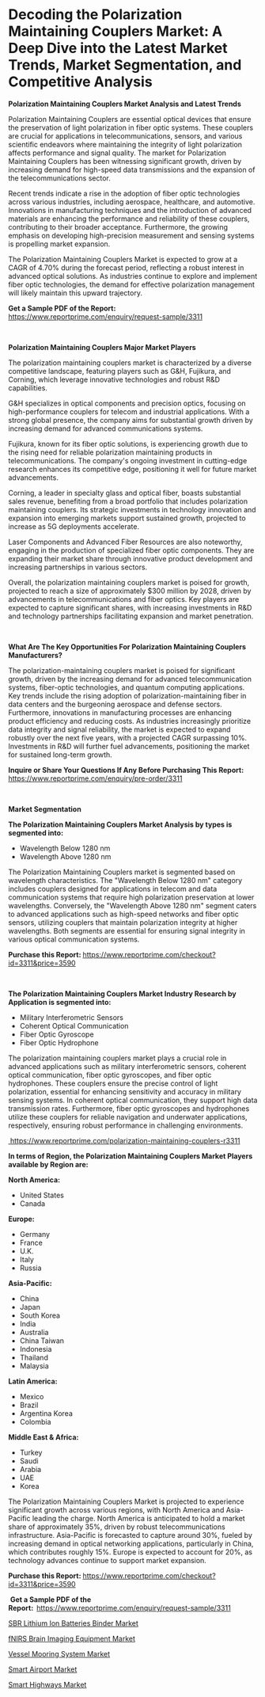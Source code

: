 <p><h1>Decoding the Polarization Maintaining Couplers Market: A Deep Dive into the Latest Market Trends, Market Segmentation, and Competitive Analysis</h1></p><p><strong>Polarization Maintaining Couplers Market Analysis and Latest Trends</strong></p>
<p><p>Polarization Maintaining Couplers are essential optical devices that ensure the preservation of light polarization in fiber optic systems. These couplers are crucial for applications in telecommunications, sensors, and various scientific endeavors where maintaining the integrity of light polarization affects performance and signal quality. The market for Polarization Maintaining Couplers has been witnessing significant growth, driven by increasing demand for high-speed data transmissions and the expansion of the telecommunications sector. </p><p>Recent trends indicate a rise in the adoption of fiber optic technologies across various industries, including aerospace, healthcare, and automotive. Innovations in manufacturing techniques and the introduction of advanced materials are enhancing the performance and reliability of these couplers, contributing to their broader acceptance. Furthermore, the growing emphasis on developing high-precision measurement and sensing systems is propelling market expansion. </p><p>The Polarization Maintaining Couplers Market is expected to grow at a CAGR of 4.70% during the forecast period, reflecting a robust interest in advanced optical solutions. As industries continue to explore and implement fiber optic technologies, the demand for effective polarization management will likely maintain this upward trajectory.</p></p>
<p><strong>Get a Sample PDF of the Report:&nbsp;</strong> <a href="https://www.reportprime.com/enquiry/request-sample/3311">https://www.reportprime.com/enquiry/request-sample/3311</a></p>
<p>&nbsp;</p>
<p><strong>Polarization Maintaining Couplers Major Market Players</strong></p>
<p><p>The polarization maintaining couplers market is characterized by a diverse competitive landscape, featuring players such as G&H, Fujikura, and Corning, which leverage innovative technologies and robust R&D capabilities. </p><p>G&H specializes in optical components and precision optics, focusing on high-performance couplers for telecom and industrial applications. With a strong global presence, the company aims for substantial growth driven by increasing demand for advanced communications systems.</p><p>Fujikura, known for its fiber optic solutions, is experiencing growth due to the rising need for reliable polarization maintaining products in telecommunications. The company's ongoing investment in cutting-edge research enhances its competitive edge, positioning it well for future market advancements.</p><p>Corning, a leader in specialty glass and optical fiber, boasts substantial sales revenue, benefiting from a broad portfolio that includes polarization maintaining couplers. Its strategic investments in technology innovation and expansion into emerging markets support sustained growth, projected to increase as 5G deployments accelerate.</p><p>Laser Components and Advanced Fiber Resources are also noteworthy, engaging in the production of specialized fiber optic components. They are expanding their market share through innovative product development and increasing partnerships in various sectors.</p><p>Overall, the polarization maintaining couplers market is poised for growth, projected to reach a size of approximately $300 million by 2028, driven by advancements in telecommunications and fiber optics. Key players are expected to capture significant shares, with increasing investments in R&D and technology partnerships facilitating expansion and market penetration.</p></p>
<p>&nbsp;</p>
<p><strong>What Are The Key Opportunities For Polarization Maintaining Couplers Manufacturers?</strong></p>
<p><p>The polarization-maintaining couplers market is poised for significant growth, driven by the increasing demand for advanced telecommunication systems, fiber-optic technologies, and quantum computing applications. Key trends include the rising adoption of polarization-maintaining fiber in data centers and the burgeoning aerospace and defense sectors. Furthermore, innovations in manufacturing processes are enhancing product efficiency and reducing costs. As industries increasingly prioritize data integrity and signal reliability, the market is expected to expand robustly over the next five years, with a projected CAGR surpassing 10%. Investments in R&D will further fuel advancements, positioning the market for sustained long-term growth.</p></p>
<p><strong>Inquire or Share Your Questions If Any Before Purchasing This Report:</strong> <a href="https://www.reportprime.com/enquiry/pre-order/3311">https://www.reportprime.com/enquiry/pre-order/3311</a></p>
<p>&nbsp;</p>
<p><strong>Market Segmentation</strong></p>
<p><strong>The Polarization Maintaining Couplers Market Analysis by types is segmented into:</strong></p>
<p><ul><li>Wavelength Below 1280 nm</li><li>Wavelength Above 1280 nm</li></ul></p>
<p><p>The Polarization Maintaining Couplers market is segmented based on wavelength characteristics. The "Wavelength Below 1280 nm" category includes couplers designed for applications in telecom and data communication systems that require high polarization preservation at lower wavelengths. Conversely, the "Wavelength Above 1280 nm" segment caters to advanced applications such as high-speed networks and fiber optic sensors, utilizing couplers that maintain polarization integrity at higher wavelengths. Both segments are essential for ensuring signal integrity in various optical communication systems.</p></p>
<p><strong>Purchase this Report:&nbsp;</strong><a href="https://www.reportprime.com/checkout?id=3311&price=3590">https://www.reportprime.com/checkout?id=3311&price=3590</a></p>
<p>&nbsp;</p>
<p><strong>The Polarization Maintaining Couplers Market Industry Research by Application is segmented into:</strong></p>
<p><ul><li>Military Interferometric Sensors</li><li>Coherent Optical Communication</li><li>Fiber Optic Gyroscope</li><li>Fiber Optic Hydrophone</li></ul></p>
<p><p>The polarization maintaining couplers market plays a crucial role in advanced applications such as military interferometric sensors, coherent optical communication, fiber optic gyroscopes, and fiber optic hydrophones. These couplers ensure the precise control of light polarization, essential for enhancing sensitivity and accuracy in military sensing systems. In coherent optical communication, they support high data transmission rates. Furthermore, fiber optic gyroscopes and hydrophones utilize these couplers for reliable navigation and underwater applications, respectively, ensuring robust performance in challenging environments.</p></p>
<p><a href="https://www.reportprime.com/polarization-maintaining-couplers-r3311">&nbsp;https://www.reportprime.com/polarization-maintaining-couplers-r3311</a></p>
<p><strong>In terms of Region, the Polarization Maintaining Couplers Market Players available by Region are:</strong></p>
<p>
    <p> <strong> North America: </strong>
        <ul>
            <li>United States</li>
            <li>Canada</li>
        </ul>
        </p> 
    <p> <strong> Europe: </strong>
        <ul>
            <li>Germany</li>
            <li>France</li>
            <li>U.K.</li>
            <li>Italy</li>
            <li>Russia</li>
        </ul>
        </p> 
    <p> <strong> Asia-Pacific: </strong>
        <ul>
            <li>China</li>
            <li>Japan</li>
            <li>South Korea</li>
            <li>India</li>
            <li>Australia</li>
            <li>China Taiwan</li>
            <li>Indonesia</li>
            <li>Thailand</li>
            <li>Malaysia</li>
        </ul>
        </p> 
    <p> <strong> Latin America: </strong>
        <ul>
            <li>Mexico</li>
            <li>Brazil</li>
            <li>Argentina Korea</li>
            <li>Colombia</li>
        </ul>
        </p> 
    <p> <strong> Middle East & Africa: </strong>
        <ul>
            <li>Turkey</li>
            <li>Saudi</li>
            <li>Arabia</li>
            <li>UAE</li>
            <li>Korea</li>
        </ul>
    </p>
    </p>
<p><p>The Polarization Maintaining Couplers Market is projected to experience significant growth across various regions, with North America and Asia-Pacific leading the charge. North America is anticipated to hold a market share of approximately 35%, driven by robust telecommunications infrastructure. Asia-Pacific is forecasted to capture around 30%, fueled by increasing demand in optical networking applications, particularly in China, which contributes roughly 15%. Europe is expected to account for 20%, as technology advances continue to support market expansion.</p></p>
<p><strong>Purchase this Report: </strong><a href="https://www.reportprime.com/checkout?id=3311&price=3590">https://www.reportprime.com/checkout?id=3311&price=3590</a></p>
<p>&nbsp;<strong>Get a Sample PDF of the Report:&nbsp;&nbsp;</strong><a href="https://www.reportprime.com/enquiry/request-sample/3311">https://www.reportprime.com/enquiry/request-sample/3311</a></p>
<p><strong></strong></p>
<p><p><a href="https://issuu.com/reportprime-2/docs/sbr-lithium-ion-batteries-binder-ma_7c18ed07e92edc">SBR Lithium Ion Batteries Binder Market</a></p><p><a href="https://issuu.com/reportprime-2/docs/fnirs-brain-imaging-equipment-marke_468c6a9f666b9a">fNIRS Brain Imaging Equipment Market</a></p><p><a href="https://www.linkedin.com/pulse/vessel-mooring-system-market-size-growth-trends-industry-6yvcc?trackingId=7AGr8cy8Rimq5dZg8KzP3Q%3D%3D">Vessel Mooring System Market</a></p><p><a href="https://www.linkedin.com/pulse/global-smart-airport-market-opportunities-forecast-period-4f5xe?trackingId=C%2FC5lsCESCSW0rIITu4Y0Q%3D%3D">Smart Airport Market</a></p><p><a href="https://www.linkedin.com/pulse/mapping-smart-highways-market-trends-challenges-breakthroughs-bjzpe?trackingId=f0%2F7iXB2QjmVQYF9g9rwGQ%3D%3D">Smart Highways Market</a></p></p>